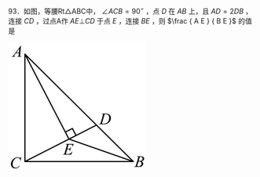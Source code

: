 93．如图，等腰Rt△ABC中， $\angle A C B = 9 0 ^ { \circ }$ ，点 $D$ 在 $A B$ 上，且 $A D = 2 D B$ ，连接 $C D$ ，过点A作 $A E \bot C D$ 于点 $E$ ，连接 $B E$ ，则 $\frac { A E } { B E }$ 的值是

![](<../../qs_image_DB/专题1-2_一文吃透相似三角形12个模型·共14类题型（解析版）/70e64d5a7313486104659fb5c35085f0f1459bfef674cc4f578071909032d1c6.jpg>)
